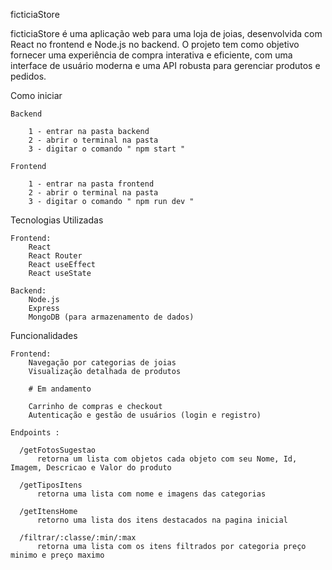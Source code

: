 ficticiaStore

ficticiaStore é uma aplicação web para uma loja de joias, desenvolvida com React no frontend e Node.js no backend. 
O projeto tem como objetivo fornecer uma experiência de compra interativa e eficiente, com uma interface de usuário
moderna e uma API robusta para gerenciar produtos e pedidos.

Como iniciar 

    Backend

        1 - entrar na pasta backend
        2 - abrir o terminal na pasta
        3 - digitar o comando " npm start " 

    Frontend

        1 - entrar na pasta frontend
        2 - abrir o terminal na pasta
        3 - digitar o comando " npm run dev "


Tecnologias Utilizadas

    Frontend:
        React
        React Router
        React useEffect
        React useState

    Backend:
        Node.js
        Express
        MongoDB (para armazenamento de dados)

Funcionalidades

    Frontend:
        Navegação por categorias de joias
        Visualização detalhada de produtos

        # Em andamento
        
        Carrinho de compras e checkout
        Autenticação e gestão de usuários (login e registro)

    Endpoints :
    
      /getFotosSugestao
          retorna um lista com objetos cada objeto com seu Nome, Id, Imagem, Descricao e Valor do produto

      /getTiposItens
          retorna uma lista com nome e imagens das categorias

      /getItensHome
          retorno uma lista dos itens destacados na pagina inicial

      /filtrar/:classe/:min/:max
          retorna uma lista com os itens filtrados por categoria preço minimo e preço maximo
